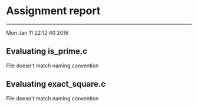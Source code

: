 # Assignment report
---
Mon Jan 11 22:12:40 2016

## Evaluating is_prime.c

File doesn't match naming convention

## Evaluating exact_square.c

File doesn't match naming convention

